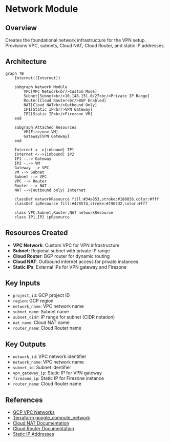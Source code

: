 # Network Module

## Overview
Creates the foundational network infrastructure for the VPN setup. Provisions VPC, subnets, Cloud NAT, Cloud Router, and static IP addresses.

## Architecture

```mermaid
graph TB
    Internet((Internet))
    
    subgraph Network Module
        VPC[VPC Network<br/>Custom Mode]
        Subnet[Subnet<br/>10.148.151.0/27<br/>Private IP Range]
        Router[Cloud Router<br/>BGP Enabled]
        NAT[Cloud NAT<br/>Outbound Only]
        IP1[Static IP<br/>VPN Gateway]
        IP2[Static IP<br/>Firezone VM]
    end
    
    subgraph Attached Resources
        VM[Firezone VM]
        Gateway[VPN Gateway]
    end
    
    Internet <-->|inbound| IP1
    Internet <-->|inbound| IP2
    IP1 -.-> Gateway
    IP2 -.-> VM
    Gateway --> VPC
    VM --> Subnet
    Subnet --> VPC
    VPC --> Router
    Router --> NAT
    NAT -->|outbound only| Internet
    
    classDef networkResource fill:#34a853,stroke:#188038,color:#fff
    classDef ipResource fill:#4285f4,stroke:#1967d2,color:#fff
    
    class VPC,Subnet,Router,NAT networkResource
    class IP1,IP2 ipResource
```

## Resources Created
- **VPC Network**: Custom VPC for VPN infrastructure
- **Subnet**: Regional subnet with private IP range
- **Cloud Router**: BGP router for dynamic routing
- **Cloud NAT**: Outbound internet access for private instances
- **Static IPs**: External IPs for VPN gateway and Firezone

## Key Inputs
- `project_id`: GCP project ID
- `region`: GCP region
- `network_name`: VPC network name
- `subnet_name`: Subnet name
- `subnet_cidr`: IP range for subnet (CIDR notation)
- `nat_name`: Cloud NAT name
- `router_name`: Cloud Router name

## Key Outputs
- `network_id`: VPC network identifier
- `network_name`: VPC network name
- `subnet_id`: Subnet identifier
- `vpn_gateway_ip`: Static IP for VPN gateway
- `firezone_ip`: Static IP for Firezone instance
- `router_name`: Cloud Router name

## References

- [GCP VPC Networks](https://cloud.google.com/vpc/docs/vpc)
- [Terraform google_compute_network](https://registry.terraform.io/providers/hashicorp/google/latest/docs/resources/compute_network)
- [Cloud NAT Documentation](https://cloud.google.com/nat/docs/overview)
- [Cloud Router Documentation](https://cloud.google.com/network-connectivity/docs/router)
- [Static IP Addresses](https://cloud.google.com/compute/docs/ip-addresses/reserve-static-external-ip-address)
